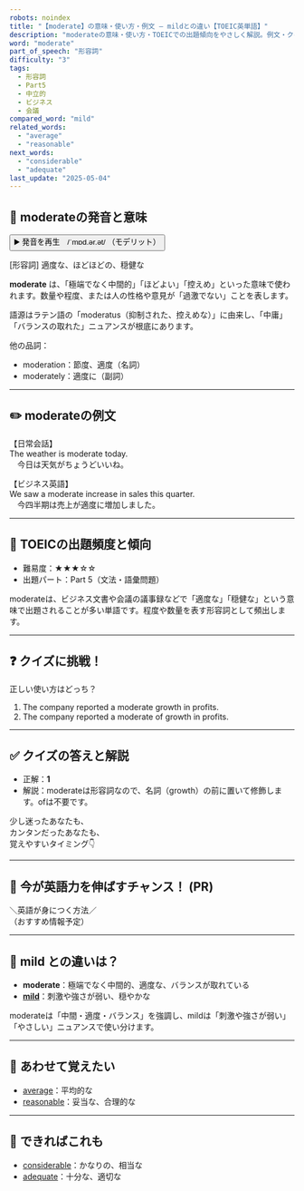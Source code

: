 ```yaml
---
robots: noindex
title: "【moderate】の意味・使い方・例文 ― mildとの違い【TOEIC英単語】"
description: "moderateの意味・使い方・TOEICでの出題傾向をやさしく解説。例文・クイズ付きでmildとの違いもわかりやすく学べます。"
word: "moderate"
part_of_speech: "形容詞"
difficulty: "3"
tags:
  - 形容詞
  - Part5
  - 中立的
  - ビジネス
  - 会議
compared_word: "mild"
related_words:
  - "average"
  - "reasonable"
next_words:
  - "considerable"
  - "adequate"
last_update: "2025-05-04"
---
```


## 🔰 moderateの発音と意味

<button class="play-audio" onclick="playTTS('moderate')">
  <span class="play-audio-main">
    ▶️ 発音を再生　/ˈmɒd.ər.ət/
  </span>
  <span class="play-audio-sub">
    （モデリット）
  </span>
</button>

[形容詞] 適度な、ほどほどの、穏健な

**moderate** は、「極端でなく中間的」「ほどよい」「控えめ」といった意味で使われます。数量や程度、または人の性格や意見が「過激でない」ことを表します。

語源はラテン語の「moderatus（抑制された、控えめな）」に由来し、「中庸」「バランスの取れた」ニュアンスが根底にあります。

他の品詞：  
- moderation：節度、適度（名詞）
- moderately：適度に（副詞）

---

## ✏️ moderateの例文

【日常会話】  
The weather is moderate today.  
　今日は天気がちょうどいいね。

【ビジネス英語】  
We saw a moderate increase in sales this quarter.  
　今四半期は売上が適度に増加しました。

---

## 🎯 TOEICの出題頻度と傾向

- 難易度：★★★☆☆
- 出題パート：Part 5（文法・語彙問題）

moderateは、ビジネス文書や会議の議事録などで「適度な」「穏健な」という意味で出題されることが多い単語です。程度や数量を表す形容詞として頻出します。

---

## ❓ クイズに挑戦！

正しい使い方はどっち？

1. The company reported a moderate growth in profits.  
2. The company reported a moderate of growth in profits.

---

## ✅ クイズの答えと解説

- 正解：**1**
- 解説：moderateは形容詞なので、名詞（growth）の前に置いて修飾します。ofは不要です。

少し迷ったあなたも、  
カンタンだったあなたも、  
覚えやすいタイミング👇️

---

## 🚀 今が英語力を伸ばすチャンス！ (PR)

<div class="info-center">
＼英語が身につく方法／<br>  
（おすすめ情報予定）
</div>

---

## 🤔  mild との違いは？

- **moderate**：極端でなく中間的、適度な、バランスが取れている
- **[mild](/mild)**：刺激や強さが弱い、穏やかな

moderateは「中間・適度・バランス」を強調し、mildは「刺激や強さが弱い」「やさしい」ニュアンスで使い分けます。

---

## 🧩 あわせて覚えたい

- [average](/average)：平均的な
- [reasonable](/reasonable)：妥当な、合理的な

---

## 📖 できればこれも

- [considerable](/considerable)：かなりの、相当な
- [adequate](/adequate)：十分な、適切な

<!-- cvid: aid31_bid00 -->
